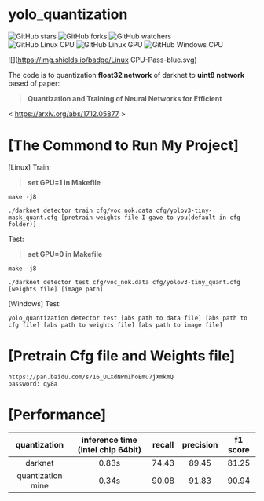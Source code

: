 # yolo_quantization
![GitHub stars](https://img.shields.io/github/stars/ArtyZe/yolo_quantization) ![GitHub forks](https://img.shields.io/github/forks/ArtyZe/yolo_quantization)  ![GitHub watchers](https://img.shields.io/github/watchers/ArtyZe/yolo_quantization)  
![GitHub Linux CPU](pass) ![GitHub Linux GPU](pass) ![GitHub Windows CPU](pass)

![](https://img.shields.io/badge/Linux CPU-Pass-blue.svg)

The code is to quantization **float32 network** of darknet to **uint8 network** based of paper:

>**Quantization and Training of Neural Networks for Efficient**

< https://arxiv.org/abs/1712.05877 >

[The Commond to Run My Project]
=========
[Linux]
Train: 
>**set GPU=1 in Makefile**

	make -j8

	./darknet detector train cfg/voc_nok.data cfg/yolov3-tiny-mask_quant.cfg [pretrain weights file I gave to you(default in cfg folder)]

Test:
>**set GPU=0 in Makefile**
	
	make -j8
	
	./darknet detector test cfg/voc_nok.data cfg/yolov3-tiny_quant.cfg [weights file] [image path]

[Windows]
Test:

	yolo_quantization detector test [abs path to data file] [abs path to cfg file] [abs path to weights file] [abs path to image file]

[Pretrain Cfg file and Weights file]
=========
	https://pan.baidu.com/s/16_ULXdNPmIhoEmu7jXmkmQ 
	password: qy8a 
	
[Performance]
=========
 | quantization | inference time (intel chip 64bit) | recall | precision | f1 score |
 | :------: | :------: | :------: | :------: | :------: |
 | darknet | 0.83s | 74.43 | 89.45 | 81.25| 
 | quantization mine | 0.34s | 90.08 | 91.83 | 90.94 |


